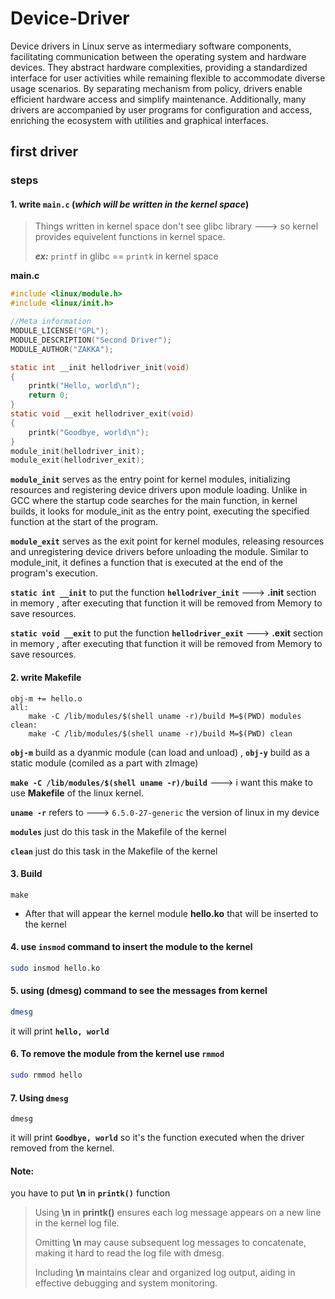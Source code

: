 # Device-Driver
Device drivers in Linux serve as intermediary software components, facilitating communication between the operating system and hardware devices. They abstract hardware complexities, providing a standardized interface for user activities while remaining flexible to accommodate diverse usage scenarios. By separating mechanism from policy, drivers enable efficient hardware access and simplify maintenance. Additionally, many drivers are accompanied by user programs for configuration and access, enriching the ecosystem with utilities and graphical interfaces.
## first driver
### steps
#### 1. write ``main.c`` (_which will be written in the kernel space_)

> Things written in kernel space don't see glibc library ---> so kernel provides equivelent functions in kernel space.
>
> ***ex:*** ``printf`` in glibc == ``printk`` in kernel space

**main.c**
```c
#include <linux/module.h>
#include <linux/init.h>

//Meta information
MODULE_LICENSE("GPL");
MODULE_DESCRIPTION("Second Driver");
MODULE_AUTHOR("ZAKKA");

static int __init hellodriver_init(void)
{
    printk("Hello, world\n");
    return 0;
}
static void __exit hellodriver_exit(void)
{
	printk("Goodbye, world\n");
}
module_init(hellodriver_init);
module_exit(hellodriver_exit);
```
**``module_init``** serves as the entry point for kernel modules, initializing resources and registering device drivers upon module loading. Unlike in GCC where the startup code searches for the main function, in kernel builds, it looks for module_init as the entry point, executing the specified function at the start of the program.

**``module_exit``** serves as the exit point for kernel modules, releasing resources and unregistering device drivers before unloading the module. Similar to module_init, it defines a function that is executed at the end of the program's execution.

**``static int __init``** to put the function **``hellodriver_init``** ---> **.init** section in memory , after executing that function it will be removed from Memory to save resources.

**``static void __exit``** to put the function **``hellodriver_exit``** ---> **.exit** section in memory , after executing that function it will be removed from Memory to save resources.

#### 2. write Makefile
```Make
obj-m += hello.o
all:
	make -C /lib/modules/$(shell uname -r)/build M=$(PWD) modules
clean:
	make -C /lib/modules/$(shell uname -r)/build M=$(PWD) clean
```
**``obj-m``** build as a dyanmic module (can load and unload)
, **``obj-y``** build as a static module (comiled as a part with zImage)

**``make -C /lib/modules/$(shell uname -r)/build``** ---> i want this make to use **Makefile** of the linux kernel. 

**``uname -r``** refers to ---> ``6.5.0-27-generic`` the version of linux in my device 

**``modules``** just do this task in the Makefile of the kernel

**``clean``** just do this task in the Makefile of the kernel

#### 3. Build 
```
make
```
 - After that will appear the kernel module **hello.ko** that will be inserted to the kernel
 #### 4. use **``insmod``** command to insert the module to the kernel 
  ```bash
  sudo insmod hello.ko
  ```
  #### 5. using **(dmesg)** command to see the messages from kernel 
```bash
dmesg
```
it will print **``hello, world``** 
#### 6. To remove the module from the kernel use ``rmmod`` 
```bash
sudo rmmod hello
```
#### 7. Using ``dmesg``
```
dmesg
```
it will print **``Goodbye, world``** so it's the function executed when the driver removed from the kernel.
#### Note: 
you have to put **\n** in **``printk()``** function
> Using **\n** in **printk()** ensures each log message appears on a new line in the kernel log file.
>
> Omitting **\n** may cause subsequent log messages to concatenate, making it hard to read the log file with dmesg.
>
> Including **\n** maintains clear and organized log output, aiding in effective debugging and system monitoring.